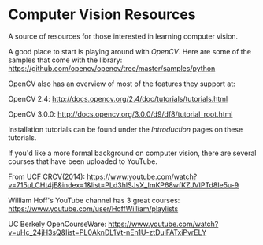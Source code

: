 # Computer Vision Resources
A source of resources for those interested in learning computer vision. 

A good place to start is playing around with _OpenCV_. Here are some of the samples that come with the library:
https://github.com/opencv/opencv/tree/master/samples/python

OpenCV also has an overview of most of the features they support at:

OpenCV 2.4: http://docs.opencv.org/2.4/doc/tutorials/tutorials.html

OpenCV 3.0.0: http://docs.opencv.org/3.0.0/d9/df8/tutorial_root.html

Installation tutorials can be found under the *Introduction* pages on these tutorials.

If you'd like a more formal background on computer vision, there are several courses that have been uploaded to YouTube.

From UCF CRCV(2014): https://www.youtube.com/watch?v=715uLCHt4jE&index=1&list=PLd3hlSJsX_ImKP68wfKZJVIPTd8Ie5u-9

William Hoff's YouTube channel has 3 great courses: https://www.youtube.com/user/HoffWilliam/playlists

UC Berkely OpenCourseWare: https://www.youtube.com/watch?v=uHc_24jH3sQ&list=PL0AknDL1Vt-nEn1U-ztDulFATxiPvrELY


